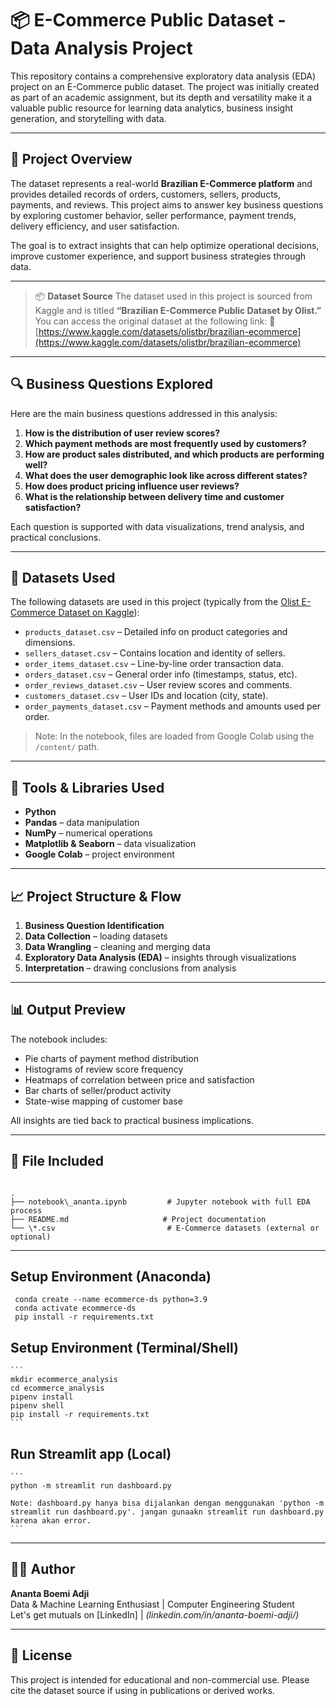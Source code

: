 # 📦 E-Commerce Public Dataset - Data Analysis Project

This repository contains a comprehensive exploratory data analysis (EDA) project on an E-Commerce public dataset. The project was initially created as part of an academic assignment, but its depth and versatility make it a valuable public resource for learning data analytics, business insight generation, and storytelling with data.

---

## 📌 Project Overview

The dataset represents a real-world **Brazilian E-Commerce platform** and provides detailed records of orders, customers, sellers, products, payments, and reviews. This project aims to answer key business questions by exploring customer behavior, seller performance, payment trends, delivery efficiency, and user satisfaction.

The goal is to extract insights that can help optimize operational decisions, improve customer experience, and support business strategies through data.

---

> 📦 **Dataset Source**
> The dataset used in this project is sourced from Kaggle and is titled **“Brazilian E-Commerce Public Dataset by Olist.”**
> You can access the original dataset at the following link:
> 🔗 [https://www.kaggle.com/datasets/olistbr/brazilian-ecommerce](https://www.kaggle.com/datasets/olistbr/brazilian-ecommerce)

---

## 🔍 Business Questions Explored

Here are the main business questions addressed in this analysis:

1. **How is the distribution of user review scores?**
2. **Which payment methods are most frequently used by customers?**
3. **How are product sales distributed, and which products are performing well?**
4. **What does the user demographic look like across different states?**
5. **How does product pricing influence user reviews?**
6. **What is the relationship between delivery time and customer satisfaction?**

Each question is supported with data visualizations, trend analysis, and practical conclusions.

---

## 📂 Datasets Used

The following datasets are used in this project (typically from the [Olist E-Commerce Dataset on Kaggle](https://www.kaggle.com/datasets/olistbr/brazilian-ecommerce)):

- `products_dataset.csv` – Detailed info on product categories and dimensions.
- `sellers_dataset.csv` – Contains location and identity of sellers.
- `order_items_dataset.csv` – Line-by-line order transaction data.
- `orders_dataset.csv` – General order info (timestamps, status, etc).
- `order_reviews_dataset.csv` – User review scores and comments.
- `customers_dataset.csv` – User IDs and location (city, state).
- `order_payments_dataset.csv` – Payment methods and amounts used per order.

> Note: In the notebook, files are loaded from Google Colab using the `/content/` path.

---

## 🔧 Tools & Libraries Used

- **Python**
- **Pandas** – data manipulation
- **NumPy** – numerical operations
- **Matplotlib & Seaborn** – data visualization
- **Google Colab** – project environment

---

## 📈 Project Structure & Flow

1. **Business Question Identification**
2. **Data Collection** – loading datasets
3. **Data Wrangling** – cleaning and merging data
4. **Exploratory Data Analysis (EDA)** – insights through visualizations
5. **Interpretation** – drawing conclusions from analysis

---

## 📊 Output Preview

The notebook includes:
- Pie charts of payment method distribution
- Histograms of review score frequency
- Heatmaps of correlation between price and satisfaction
- Bar charts of seller/product activity
- State-wise mapping of customer base

All insights are tied back to practical business implications.

---

## 📁 File Included

```

.
├── notebook\_ananta.ipynb         # Jupyter notebook with full EDA process
├── README.md                     # Project documentation
└── \*.csv                         # E-Commerce datasets (external or optional)

```

---

## Setup Environment (Anaconda)
   ```
    conda create --name ecommerce-ds python=3.9
    conda activate ecommerce-ds
    pip install -r requirements.txt
   ```

## Setup Environment (Terminal/Shell)
    ```
    mkdir ecommerce_analysis
    cd ecommerce_analysis
    pipenv install
    pipenv shell
    pip install -r requirements.txt
    ```

## Run Streamlit app (Local)
    ```
    python -m streamlit run dashboard.py
    
    Note: dashboard.py hanya bisa dijalankan dengan menggunakan 'python -m streamlit run dashboard.py'. jangan gunaakn streamlit run dashboard.py karena akan error.
    ```

---

## 👨‍💻 Author

**Ananta Boemi Adji**  
Data & Machine Learning Enthusiast | Computer Engineering Student  
Let's get mutuals on [LinkedIn] | *(linkedin.com/in/ananta-boemi-adji/)*

---

## 📜 License

This project is intended for educational and non-commercial use. Please cite the dataset source if using in publications or derived works.

```
